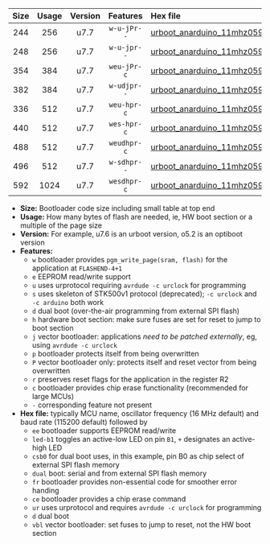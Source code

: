 |Size|Usage|Version|Features|Hex file|
|:-:|:-:|:-:|:-:|:--|
|244|256|u7.7|`w-u-jPr--`|[urboot_anarduino_11mhz0592_19200bps_led+b1_ur_vbl.hex](https://raw.githubusercontent.com/stefanrueger/urboot.hex/main/boards/anarduino/fcpu_11mhz0592/19200_bps/urboot_anarduino_11mhz0592_19200bps_led+b1_ur_vbl.hex)|
|248|256|u7.7|`w-u-jpr--`|[urboot_anarduino_11mhz0592_19200bps_led+b1_fr_ur_vbl.hex](https://raw.githubusercontent.com/stefanrueger/urboot.hex/main/boards/anarduino/fcpu_11mhz0592/19200_bps/urboot_anarduino_11mhz0592_19200bps_led+b1_fr_ur_vbl.hex)|
|354|384|u7.7|`weu-jPr-c`|[urboot_anarduino_11mhz0592_19200bps_ee_led+b1_fr_ce_ur_vbl.hex](https://raw.githubusercontent.com/stefanrueger/urboot.hex/main/boards/anarduino/fcpu_11mhz0592/19200_bps/urboot_anarduino_11mhz0592_19200bps_ee_led+b1_fr_ce_ur_vbl.hex)|
|382|384|u7.7|`w-udjpr--`|[urboot_anarduino_11mhz0592_19200bps_led+b1_csd5_dual_ur_vbl.hex](https://raw.githubusercontent.com/stefanrueger/urboot.hex/main/boards/anarduino/fcpu_11mhz0592/19200_bps/urboot_anarduino_11mhz0592_19200bps_led+b1_csd5_dual_ur_vbl.hex)|
|336|512|u7.7|`weu-hpr-c`|[urboot_anarduino_11mhz0592_19200bps_ee_led+b1_fr_ce_ur.hex](https://raw.githubusercontent.com/stefanrueger/urboot.hex/main/boards/anarduino/fcpu_11mhz0592/19200_bps/urboot_anarduino_11mhz0592_19200bps_ee_led+b1_fr_ce_ur.hex)|
|440|512|u7.7|`wes-hpr-c`|[urboot_anarduino_11mhz0592_19200bps_ee_led+b1_fr_ce.hex](https://raw.githubusercontent.com/stefanrueger/urboot.hex/main/boards/anarduino/fcpu_11mhz0592/19200_bps/urboot_anarduino_11mhz0592_19200bps_ee_led+b1_fr_ce.hex)|
|488|512|u7.7|`weudhpr-c`|[urboot_anarduino_11mhz0592_19200bps_ee_led+b1_csd5_dual_fr_ce_ur.hex](https://raw.githubusercontent.com/stefanrueger/urboot.hex/main/boards/anarduino/fcpu_11mhz0592/19200_bps/urboot_anarduino_11mhz0592_19200bps_ee_led+b1_csd5_dual_fr_ce_ur.hex)|
|496|512|u7.7|`w-sdhpr--`|[urboot_anarduino_11mhz0592_19200bps_led+b1_csd5_dual_fr.hex](https://raw.githubusercontent.com/stefanrueger/urboot.hex/main/boards/anarduino/fcpu_11mhz0592/19200_bps/urboot_anarduino_11mhz0592_19200bps_led+b1_csd5_dual_fr.hex)|
|592|1024|u7.7|`wesdhpr-c`|[urboot_anarduino_11mhz0592_19200bps_ee_led+b1_csd5_dual_fr_ce.hex](https://raw.githubusercontent.com/stefanrueger/urboot.hex/main/boards/anarduino/fcpu_11mhz0592/19200_bps/urboot_anarduino_11mhz0592_19200bps_ee_led+b1_csd5_dual_fr_ce.hex)|

- **Size:** Bootloader code size including small table at top end
- **Usage:** How many bytes of flash are needed, ie, HW boot section or a multiple of the page size
- **Version:** For example, u7.6 is an urboot version, o5.2 is an optiboot version
- **Features:**
  + `w` bootloader provides `pgm_write_page(sram, flash)` for the application at `FLASHEND-4+1`
  + `e` EEPROM read/write support
  + `u` uses urprotocol requiring `avrdude -c urclock` for programming
  + `s` uses skeleton of STK500v1 protocol (deprecated); `-c urclock` and `-c arduino` both work
  + `d` dual boot (over-the-air programming from external SPI flash)
  + `h` hardware boot section: make sure fuses are set for reset to jump to boot section
  + `j` vector bootloader: applications *need to be patched externally*, eg, using `avrdude -c urclock`
  + `p` bootloader protects itself from being overwritten
  + `P` vector bootloader only: protects itself and reset vector from being overwritten
  + `r` preserves reset flags for the application in the register R2
  + `c` bootloader provides chip erase functionality (recommended for large MCUs)
  + `-` corresponding feature not present
- **Hex file:** typically MCU name, oscillator frequency (16 MHz default) and baud rate (115200 default) followed by
  + `ee` bootloader supports EEPROM read/write
  + `led-b1` toggles an active-low LED on pin `B1`, `+` designates an active-high LED
  + `csb0` for dual boot uses, in this example, pin B0 as chip select of external SPI flash memory
  + `dual` boot: serial and from external SPI flash memory
  + `fr` bootloader provides non-essential code for smoother error handing
  + `ce` bootloader provides a chip erase command
  + `ur` uses urprotocol and requires `avrdude -c urclock` for programming
  + `d` dual boot
  + `vbl` vector bootloader: set fuses to jump to reset, not the HW boot section
